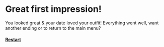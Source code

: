 # Great first impression!
You looked great & your date loved your outfit! Everything went well, want another ending or to return to the main menu?

#### [Restart](../start.md)